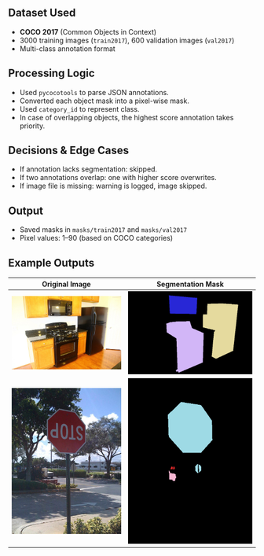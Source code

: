 ## Dataset Used
- **COCO 2017** (Common Objects in Context)
- 3000 training images (`train2017`), 600 validation images (`val2017`)
- Multi-class annotation format

## Processing Logic
- Used `pycocotools` to parse JSON annotations.
- Converted each object mask into a pixel-wise mask.
- Used `category_id` to represent class.
- In case of overlapping objects, the highest score annotation takes priority.

## Decisions & Edge Cases
- If annotation lacks segmentation: skipped.
- If two annotations overlap: one with higher score overwrites.
- If image file is missing: warning is logged, image skipped.

## Output
- Saved masks in `masks/train2017` and `masks/val2017`
- Pixel values: 1–90 (based on COCO categories)

## Example Outputs

| Original Image | Segmentation Mask |
|----------------|--------------------|
| ![](examples/img1.jpg) | ![](examples/mask1.png) |
| ![](examples/img2.jpg) | ![](examples/mask2.png) |
